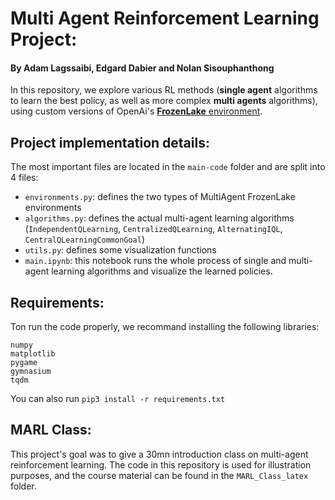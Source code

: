 # Multi Agent Reinforcement Learning Project:
#### By Adam Lagssaibi, Edgard Dabier and Nolan Sisouphanthong

In this repository, we explore various RL methods (**single agent** algorithms to learn the best policy, as well as more complex **multi agents** algorithms), using custom versions of OpenAi's [ **FrozenLake** environment](https://github.com/openai/gym/tree/master/gym/envs).

## Project implementation details:

The most important files are located in the `main-code` folder and are split into 4 files:

- `environments.py`: defines the two types of MultiAgent FrozenLake environments
- `algorithms.py`: defines the actual multi-agent learning algorithms (`IndependentQLearning`, `CentralizedQLearning`, `AlternatingIQL`, `CentralQLearningCommonGoal`)
- `utils.py`: defines some visualization functions
- `main.ipynb`: this notebook runs the whole process of single and multi-agent learning algorithms and visualize the learned policies.

## Requirements:

Ton run the code properly, we recommand installing the following libraries:

```
numpy
matplotlib
pygame
gymnasium
tqdm
```

You can also run `pip3 install -r requirements.txt`

## MARL Class:

This project's goal was to give a 30mn introduction class on multi-agent reinforcement learning. The code in this repository is used for illustration purposes, and the course material can be found in the `MARL_Class_latex` folder.
